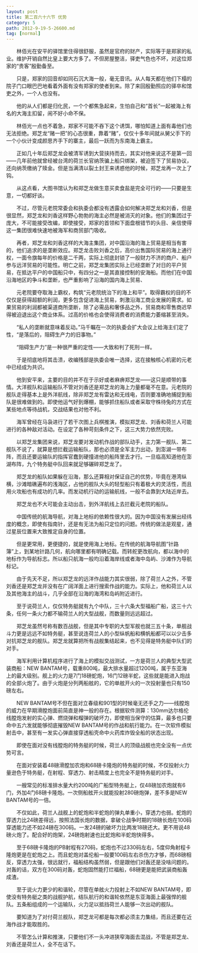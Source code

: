 ```yaml
---
layout: post
title: 第二百六十六节 优势
category: 5
path: 2012-9-19-5-26600.md
tag: [normal]
---
```


　　林佰光在安平的驿馆里住得很舒服，虽然是官府的财产，实际等于是郑家的私业。维护开销自然比皇上要大方多了。不但房屋整洁，驿吏气色也不坏，对这位郑家的“贵客”殷勤备至。

　　只是，郑家的回音却如同石沉大海一般，毫无音讯。从人每天都在他们下榻的院子门口眼巴巴地看着外面有没有郑家的使者到来。除了来回殷勤照应的驿卒和馆吏之外，一个人也没有。

　　他的从人们都是归化民，一个个都焦急起来，生怕自己和“首长”一起被海上有名的大海主扣留，闹不好小命不保。

　　林佰光一点也不着急，郑家不可能不吞下这个诱饵，哪怕知道上面有毒他们也无法拒绝。郑芝龙“赌一把”的心态很重，靠着“赌”，仅仅十多年间就从舅父手下的一个小伙计变成颜思齐手下的寨主，最后一跃而为东南海上霸主。

　　正如几十年后郑芝龙会被清军诱到大营挟持而去，其实对他来说这不是第一回——几年前他就曾经被台湾的荷兰长官纳茨骗上船只绑架，被迫签下了贸易协议，还向纳茨缴纳了赎金。但是当满清以裂土封王来诱惑他的时候，郑芝龙再一次上了钩。

　　从这点看，大图书馆认为和郑芝龙做生意买卖食盐是完全可行的——只要是生意，一切都好谈。

　　不过，尽管元老院常委会和执委会都没有透露会如何解决郑芝龙和刘香，但是很显然，郑芝龙和刘香这样野心勃勃的海主必然是被消灭的对象。他们的集团过于庞大，不可能接受改编，即使接受，郑家的首领和下面盘根错节的头目、亲信使得这一集团很难快速地被海军和商贸部门吸收。

　　再者，郑芝龙和刘香这样的大海主集团，对中国沿海的海上贸易是相当有害的，他们追求的是垄断效应。郑芝龙击败刘香之后，高价出售国际贸易的海上通行权，一面令旗每年的价格是二千两，实际上彻底封锁了一般财力不济的商户、船户参与远洋贸易的可能性。明亡之前，郑芝龙集团实际上已经垄断了对日的平户贸易，在抵达平户的中国船只中，有四分之一是其直接控制的安海船。而他们在中国沿海地区的争斗和垄断，也严重影响了沿海的国内海上贸易、

　　元老院要夺取海上霸权，构筑“元老院统治下的海上和平”。取得霸权的目的不仅仅是获得超额的利润，更多包含促进海上贸易，刺激沿海工商业发展的需求。如果贸易的利润都被渠道商所垄断，除了必需品和奢侈品之外，贸易商和零售商迟早得被迫退出这个商业体系。过高的价格也会使得消费者的消费能力萎缩甚至消失。

　　“私人的垄断就意味着反动。”马千瞩在一次的执委会扩大会议上给海主们定了性，“是落后的，阻碍生产力的旧事物。”

　　“阻碍生产力”是一种很严重的定性——大致和判了死刑一样。

　　于是彻底地将其击溃，收编残部是执委会唯一选择，这在接触核心机密的元老中已经成为共识。

　　他到安平来，主要的目的并不在于示好或者麻痹郑芝龙——这只是顺带的事情。大洋舰队和运输船队不管对刘香还是郑芝龙的海上力量都毫不在意。元老院的舰队走得基本上是外洋航线，除非郑芝龙有雷达和无线电，否则要准确地捕捉到船队是很难做到的。即使他运气好到爆棚，能够抓住船队或者采取守株待兔的方式在某些地点等待战机，交战结果也对他不利。

　　海军曾经在马袅进行了若干次图上兵棋推演，模拟郑芝龙、刘香和荷兰人可能进行的各种敌对活动。在设定了各种苛刻条件之下，这三大势力依然完败。

　　以郑芝龙集团来说，郑芝龙要对发动机作战的部队动手，主力第一舰队、第二舰队不说了，就算是想拦截运输船队，那也必须是全军主力出动，到澎湖一带布阵，而且还要运输队的指挥官蠢到硬撞进他的船阵里去才行。一旦临高知道他在澎湖布阵，九个特务艇中队回来就足够碾碎郑芝龙了。

　　郑芝龙的船队如果躲在沿海，那么还算相对保证自己的优势，毕竟在港湾纵横，沙滩暗礁遍布的浅海区，占他的舰队大头的轻型船只有着极大的灵活性，而且用火攻船也有成功的几率。而发动机行动的运输航线，一般不会靠到大陆近岸去。

　　郑芝龙也不大可能会主动出击，到外洋航线上去拦截元老院的船队。

　　中国传统的航海导航，对海上地标的依赖性很大的。因为中国没有发展出经纬度的概念，即使有指南针，还是有无法为船只定位的问题。传统的做法是观星，通过星辰位置来大致推定自身的位置。

　　但是更常用，更便捷的，就是使用海上地标。在传统的航海导航图“针路簿”上，到某地针路几何，航向哪里都有明确记载。而转舵更改航向，都以海中的地标作为导航标志。所以船只航海一般均沿着海岸线或者海中岛屿、沙滩作为导航标记。

　　由于先天不足，所以郑芝龙的远洋作战能力其实很弱，除了荷兰人之外，不管刘香还是郑芝龙并没有在广阔洋面上进行搜索作战的能力。实际上，他和荷兰人以及其他海主的战斗，几乎全部在沿海的海湾和岛屿附近进行。

　　至于说荷兰人，仅仅特务艇就有九个中队，三十六条大型福船广船，这三十六条，任何一条火力都不输荷兰人的大型战舰，而数量则远远超过。

　　郑芝龙虽然号称有数百战舰，但是其中专职的大型军舰也就三五十条，单舰战斗力更是远远不如特务艇，甚至说连荷兰人的小型纵帆船和横帆船都可以以少击多对抗郑芝龙的舰队。郑芝龙就算把所有战舰集结起来，也不见得是特务艇中队们的对手。

　　海军利用计算机程序进行了海上的模拟交战测试，一方是荷兰人的典型大型武装商船：NEW BANTAM号，载重800吨，最大排水量超过1200吨，属于东亚海上的最大级别。舰上的火力是7门18磅蛇炮，16门12磅半蛇，这些就是能进入炮战的全部火炮了。由于火炮是分列两船舷的，它的单舷开火的一次投射量也只有150磅左右。

　　NEW BANTAM号不但在面对立春级和901型的时候毫无还手之力——线膛炮的威力在早期滑膛炮面前简直是神一般的存在。根据软件测算：130mm达尔格伦线膛炮发射的实心弹、燃烧弹和榴弹的破坏力，即使相当保守的估算，最多也只要命中五六发就能够彻底摧毁NEW BANTAM号的作战和航行能力。在一次软件模拟射击中，甚至有一发实心弹直接穿透船壳命中火药库炸毁全船的状态出现。

　　即使在面对没有线膛炮的特务艇的时候，荷兰人的顶级战舰也完全没有一点优势可言。

　　在面对安装着48磅滑膛加农炮和68磅卡隆炮的特务艇的时候，不仅投射火力量逊色于特务艇，在射程、穿透力、射击精度上也完全不是特务艇的对手。

　　一艘常见的标准排水量大约200吨的广船型特务艇上，仅48磅加农炮就有6门，外加4门68磅卡隆炮。一次侧船舷开火就能投射280磅炮弹，差不多是NEW BANTAM号的一倍。

　　不仅如此，荷兰人战舰上的蛇炮和半蛇炮的弹丸单重小，穿透力也弱。蛇炮的穿透力比24磅差得远，按照法国长炮的数据，拿破仑战争时期的18磅长炮在100码穿透能力还不如24磅在300码。一发24磅的破坏力比两发18磅还大。更不用说48磅火炮了。配合好的炮架，24磅炮射速也比蛇炮和半蛇炮快得多。

　　至于68磅卡隆炮的PB射程有270码，蛇炮也不过330码左右，5度仰角射程卡隆炮更是在蛇炮之上。而且蛇炮对盖伦船一般要100码左右杀伤力才够，而68磅相反，穿透力太强，很远就行，福船结构虽然弱，但是跟他们对轰还是没啥问题的。对轰的话，双方在300码对轰，蛇炮固然能打烂福船，68磅更是能把武装商船轰成渣。

　　至于说火力更少的和谐轮，尽管在单舷火力投射上不如NEW BANTAM号，即使没有特务艇之类的战舰护航，结队航行的和谐轮依然是东亚海面上最强悍的舰队。五条船组成的一个运输队，火力足以抵挡荷兰人能够一次出动的舰队。

　　要知道为了对付荷兰舰队，郑芝龙可都是每次都必须主力集结，而且还要在近海作战才能取胜的。

　　不管怎么计算和推演，只要他们不一头冲进狭窄海面去混战，不管是郑芝龙、刘香还是荷兰人，全不在话下。
